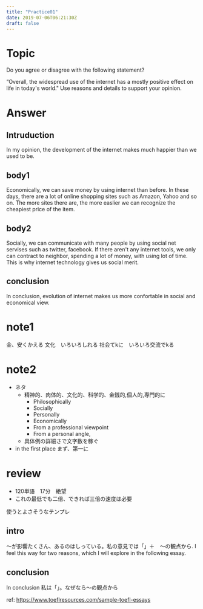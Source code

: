 ```yaml
---
title: "Practice01"
date: 2019-07-06T06:21:30Z
draft: false
---
```

# Topic
Do you agree or disagree with the following statement?

“Overall, the widespread use of the internet has a mostly positive effect on life in today's world." Use reasons and details to support your opinion.

# Answer
## Intruduction
In my opinion, the development of the internet makes much happier than we used to be.

## body1
Economically, we can save money by using internet than before. In these days, there are a lot of online shopping sites such as Amazon, Yahoo and so on. The more sites there are, the more easlier we can recognize the cheapiest price of the item.

## body2
Socially, we can communicate with many people by using social net servises such as twitter, facebook. If there aren't any internet tools, we only can contract to neighbor, spending a lot of money, with using lot of time. This is why internet technology gives us social merit.

## conclusion
In conclusion, evolution of internet makes us more confortable in social and economical view.

# note1
金、安くかえる
文化　いろいろしれる
社会てkに　いろいろ交流でkる

# note2
* ネタ
  * 精神的、肉体的、文化的、科学的、金銭的,個人的,専門的に
    * Philosophically
    * Socially
    * Personally
    * Economically
    * From a professional viewpoint
    * From a personal angle,
  * 具体例の詳細さで文字数を稼ぐ
* in the first place まず、第一に


# review
 * 120単語　17分　絶望
 * これの最低でも二倍、できれば三倍の速度は必要

使うとよさそうなテンプレ

## intro
〜が影響たくさん、あるのはしっている。私の意見では「」＋　〜の観点から. I feel this way for two reasons, which I will explore in the following essay.

## conclusion
In conclusion 私は「」。なぜなら〜の観点から

ref: https://www.toeflresources.com/sample-toefl-essays